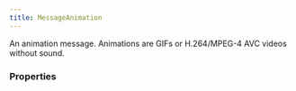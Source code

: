 ```yaml
---
title: MessageAnimation
---
```


An animation message. Animations are GIFs or H.264/MPEG-4 AVC videos without sound.

### Properties



